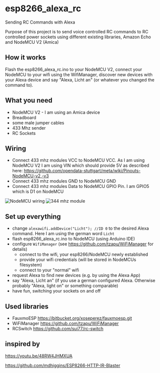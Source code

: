 # esp8266_alexa_rc
Sending RC Commands with Alexa

Purpose of this project is to send voice controlled RC commands to RC controlled power sockets using different existing libraries, Amazon Echo and NodeMCU V2 (Amica)

## How it works
Flash the esp8266_alexa_rc.ino to your NodeMCU V2, connect your NodeMCU to your wifi using the WifiManager, discover new devices with your Alexa device and say "Alexa, Licht an" (or whatever you changed the command to).


## What you need
* NodeMCU V2 - I am using an Amica device
* Breadboard
* some male jumper cables
* 433 Mhz sender
* RC Sockets

## Wiring
* Connect 433 mhz modules VCC to NodeMCU VCC. As I am using NodeMCU V2 I am using VIN which should provide 5V as described here: https://github.com/opendata-stuttgart/meta/wiki/Pinouts-NodeMCU-v2,-v3
* Connect 433 mhz modules GND to NodeMCU GND
* Connect 433 mhz modules Data to NodeMCU GPIO Pin. I am GPIO5 which is D1 on NodeMCU

![NodeMCU wiring](https://user-images.githubusercontent.com/1045651/34310934-91862f56-e75a-11e7-9a65-d8287ce97840.jpg)
![344 mhz module](https://user-images.githubusercontent.com/1045651/34310933-916863cc-e75a-11e7-8296-e150f3cb3199.jpg)

## Set up everything
* change `alexawifi.addDevice("Licht"); //ID 0` to the desired Alexa command. Here I am using the german word `Licht`
* flash esp8266_alexa_rc.ino to NodeMCU (using Arduino IDE)
* configure `WifiManager` (see https://github.com/tzapu/WiFiManager for details)
  * connect to the wifi, your esp8266/NodeMCU newly established
  * provide your wifi credentials (will be stored in NodeMCUs filesystem)
  * connect to your "normal" wifi
* request Alexa to find new devices (e.g. by using the Alexa App)
* say "Alexa, Licht an" (if you use a german configured Alexa. Otherwise probably "Alexa, light on" or something comparable)
* have fun, switching your sockets on and off

## Used libraries
* FauxmoESP https://bitbucket.org/xoseperez/fauxmoesp.git
* WiFiManager https://github.com/tzapu/WiFiManager
* RCSwitch https://github.com/sui77/rc-switch

## inspired by
https://youtu.be/48RW4JHMXUA

https://github.com/mdhiggins/ESP8266-HTTP-IR-Blaster
